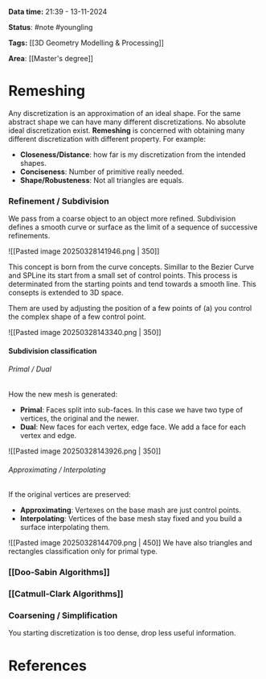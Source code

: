 **Data time:** 21:39 - 13-11-2024

**Status**: #note #youngling 

**Tags:** [[3D Geometry Modelling & Processing]]

**Area**: [[Master's degree]]
# Remeshing

Any discretization is an approximation of an ideal shape. For the same abstract shape we can have many different discretizations. No absolute ideal discretization exist. **Remeshing** is concerned with obtaining many different discretization with different property. For example:
- **Closeness/Distance**: how far is my discretization from the intended shapes.
- **Conciseness**: Number of primitive really needed.
- **Shape/Robusteness**: Not all triangles are equals.

### Refinement / Subdivision
We pass from a coarse object to an object more refined. Subdivision defines a smooth curve or surface as the limit of a sequence of successive refinements.

![[Pasted image 20250328141946.png | 350]]

This concept is born from the curve concepts. Simillar to the Bezier Curve and SPLine its start from a small set of control points. This process is determinated from the starting points and tend towards a smooth line. This consepts is extended to 3D space.

Them are used by adjusting the position of a few points of (a) you control the complex shape of a few control point. 

![[Pasted image 20250328143340.png | 350]]


#### Subdivision classification
###### Primal / Dual
How the new mesh is generated:
- **Primal**: Faces split into sub-faces. In this case  we have two type of vertices, the original and the newer.
- **Dual**: New faces for each vertex, edge face. We add a face for each vertex and edge.

![[Pasted image 20250328143926.png | 350]]

###### Approximating / Interpolating
If the original vertices are preserved:
- **Approximating**: Vertexes on the base mash are just control points.
- **Interpolating**: Vertices of the base  mesh stay fixed and you build a surface interpolating them.

![[Pasted image 20250328144709.png | 450]]
We have also triangles and rectangles classification only for primal type.

### [[Doo-Sabin Algorithms]]

### [[Catmull-Clark Algorithms]]

### Coarsening / Simplification
You starting discretization is too dense, drop less useful information.
# References